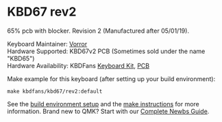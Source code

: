 # KBD67 rev2

65% pcb with blocker. Revision 2 (Manufactured after 05/01/19). 

Keyboard Maintainer: [Vorror](https://github.com/vorror)  
Hardware Supported: KBD67v2 PCB (Sometimes sold under the name "KBD65")  
Hardware Availability: KBDFans [Keyboard Kit](https://kbdfans.cn/products/coming-soon-kbd67-mechanical-keyboard-diy-kit), [PCB](https://kbdfans.cn/collections/65/products/kbd65-65-custom-mechanical-keyboard-pcb)

Make example for this keyboard (after setting up your build environment):

    make kbdfans/kbd67/rev2:default

See the [build environment setup](https://docs.qmk.fm/#/getting_started_build_tools) and the [make instructions](https://docs.qmk.fm/#/getting_started_make_guide) for more information. Brand new to QMK? Start with our [Complete Newbs Guide](https://docs.qmk.fm/#/newbs).
